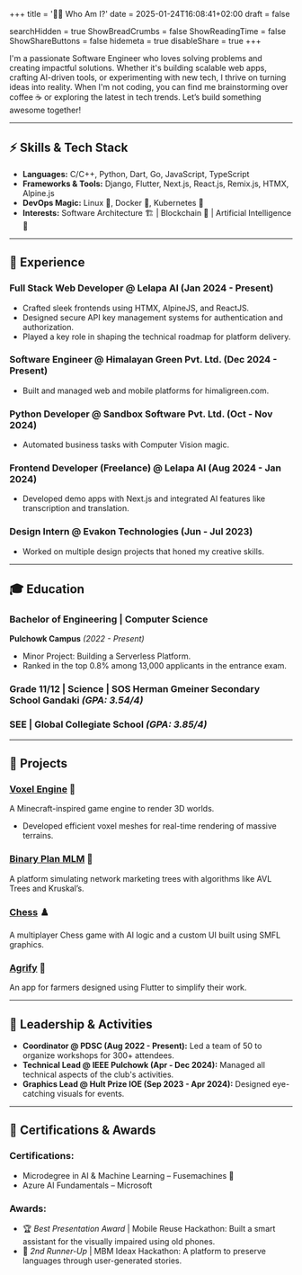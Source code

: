 +++
title = '👨‍💻 Who Am I?'
date = 2025-01-24T16:08:41+02:00
draft = false

searchHidden = true
ShowBreadCrumbs = false
ShowReadingTime = false
ShowShareButtons = false
hidemeta = true
disableShare = true
+++

I'm a passionate Software Engineer who loves solving problems and creating impactful solutions. Whether it's building scalable web apps, crafting AI-driven tools, or experimenting with new tech, I thrive on turning ideas into reality. When I'm not coding, you can find me brainstorming over coffee ☕ or exploring the latest in tech trends. Let’s build something awesome together!

---

## **⚡ Skills & Tech Stack**

- **Languages:** C/C++, Python, Dart, Go, JavaScript, TypeScript
- **Frameworks & Tools:** Django, Flutter, Next.js, React.js, Remix.js, HTMX, Alpine.js
- **DevOps Magic:** Linux 🐧, Docker 🐳, Kubernetes 🚀
- **Interests:** Software Architecture 🏗️ | Blockchain 🔗 | Artificial Intelligence 🤖

---

## **💼 Experience**

### **Full Stack Web Developer @ Lelapa AI (Jan 2024 - Present)**

- Crafted sleek frontends using HTMX, AlpineJS, and ReactJS.
- Designed secure API key management systems for authentication and authorization.
- Played a key role in shaping the technical roadmap for platform delivery.

### **Software Engineer @ Himalayan Green Pvt. Ltd. (Dec 2024 - Present)**

- Built and managed web and mobile platforms for himaligreen.com.

### **Python Developer @ Sandbox Software Pvt. Ltd. (Oct - Nov 2024)**

- Automated business tasks with Computer Vision magic.

### **Frontend Developer (Freelance) @ Lelapa AI (Aug 2024 - Jan 2024)**

- Developed demo apps with Next.js and integrated AI features like transcription and translation.

### **Design Intern @ Evakon Technologies (Jun - Jul 2023)**

- Worked on multiple design projects that honed my creative skills.

---

## **🎓 Education**

### Bachelor of Engineering | Computer Science

**Pulchowk Campus** _(2022 - Present)_

- Minor Project: Building a Serverless Platform.
- Ranked in the top 0.8% among 13,000 applicants in the entrance exam.

### Grade 11/12 | Science | SOS Herman Gmeiner Secondary School Gandaki _(GPA: 3.54/4)_

### SEE | Global Collegiate School _(GPA: 3.85/4)_

---

## **🚀 Projects**

### [Voxel Engine](https://github.com/krishantt/voxel_engine) 🧊

A Minecraft-inspired game engine to render 3D worlds.

- Developed efficient voxel meshes for real-time rendering of massive terrains.

### [Binary Plan MLM](https://github.com/krishantt/binary-plan-mlm) 🌳

A platform simulating network marketing trees with algorithms like AVL Trees and Kruskal’s.

### [Chess](https://github.com/bigya_01/chess_rl) ♟️

A multiplayer Chess game with AI logic and a custom UI built using SMFL graphics.

### [Agrify](https://github.com/krishtimil/agrify) 🌾

An app for farmers designed using Flutter to simplify their work.

---

## **🌟 Leadership & Activities**

- **Coordinator @ PDSC (Aug 2022 - Present):** Led a team of 50 to organize workshops for 300+ attendees.
- **Technical Lead @ IEEE Pulchowk (Apr - Dec 2024):** Managed all technical aspects of the club's activities.
- **Graphics Lead @ Hult Prize IOE (Sep 2023 - Apr 2024):** Designed eye-catching visuals for events.

---

## **🏅 Certifications & Awards**

### Certifications:

- Microdegree in AI & Machine Learning – Fusemachines 🧠
- Azure AI Fundamentals – Microsoft

### Awards:

- 🏆 _Best Presentation Award_ | Mobile Reuse Hackathon: Built a smart assistant for the visually impaired using old phones.
- 🥉 _2nd Runner-Up_ | MBM Ideax Hackathon: A platform to preserve languages through user-generated stories.
